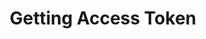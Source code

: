 ---
title: Getting Access Token
position: 1.1
type: GET
description: 
parameters:
  - name: access token
    content: your token
content_markdown: |-
  This route is for getting the access token.

left_code_blocks:
  - code_block: |-
      curl https://api.qencode.com/v1/access_token -d api_key=5a2a846a26ace 

    title: CURL
    language: json

  - code_block: |-
      
    title: Postman
    language: json
right_code_blocks:
  - code_block: |-
      {"error":0,"token":"1e1111fec48cc52060ca27312ed983ce","expire":"2018-09-03T14:01:56"}

    title: Response
    language: json
  - code_block: |-
      {
        "success": false,
        "result": null
      }
    title: Error
    language: json
---